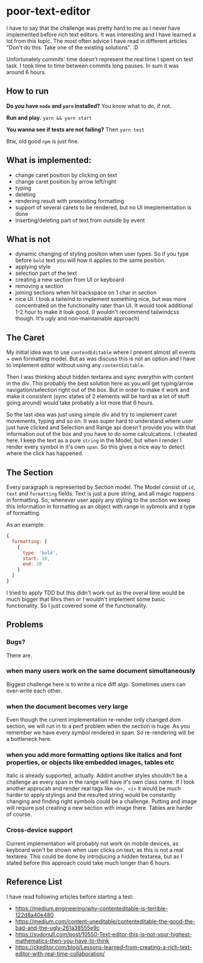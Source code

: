 # poor-text-editor

I have to say that the challenge was pretty hard to me as I never have implemented before rich text editors.
It was interesting and I have learned a lot from this topic. The most often advice I have read in different articles "Don't do this. Take one of the existing solutions". :D

Unfortunately commits' time doesn't represent the real time I spent on test task. I took time to time between commits long pauses. In sum it was around 6 hours.

## How to run
**Do you have `node` and `yarn` installed?**
You know what to do, if not.

**Run and play.**
`yarn && yarn start`

**You wanna see if tests are not failing?**
Then `yarn test`

Btw, old good `npm` is just fine.

## What is implemented:
- change caret position by clicking on text
- change caret position by arrow left/right
- typing
- deleting
- rendering result with preexisting formatting
- support of several carets to be rendered, but no UI imeplementation is done
- inserting/deleting part of text from outside by event

## What is not
- dynamic changing of styling position when user types. So if you type before `bold` text you will how it applies to the same position.
- applying style
- selection part of the text
- creating a new section from UI or keyboard
- removing a section
- joining sections when hit backspace on 1 char in section
- nice UI. I took a tailwind to implement something nice, but was more concentrated on the functionality rater than UI. It would took additional 1-2 hour to make it look good. (I wouldn't recommend tailwindcss though. It's ugly and non-maintainable approach)


## The Caret
My initial idea was to use `contendEditable` where I prevent almost all events + own formatting model. But as was discuss this is not an option and I have to implement editor without using any `contentEditable`.

Then I was thinking about hidden textarea and sync everythin with content in the div. This probably the best solution here as you will get typing/arrow navigation/selection right out of the box. But in order to make it work and make it consistent (sync states of 2 elements will be hard as a lot of stuff going around) would take probably a lot more that 6 hours.

So the last idea was just using simple div and try to implement caret movements, typing and so on. It was super hard to understand where user just have clicked and Selection and Range api doesn't provide you with that information out of the box and you have to do some calculcations. I cheated here. I keep the text as a pure `string` in the Model, but when I render I render every symbol in it's own `span`. So this gives a nice way to detect where the click has happened.

## The Section
Every paragraph is represented by Section model. The Model consist of `id`, `text` and `formatting` fields. Text is just a pure string, and all magic happens in formatting. So, whenever user apply any styling to the section we keep this information in formatting as an object with range in sybmols and a type of formatting.

As an example:
```js
{
  formatting: [
    {
      type: 'bold',
      start: 10,
      end: 20
    }
  ]
}
```

I tried to apply TDD but this didn't work out as the overal time would be much bigger that 6hrs then or I wouldn't implement some basic functionality. So I just covered some of the functionality.

## Problems
### Bugs?
There are.

### when many users work on the same document simultaneously
Biggest challenge here is to write a nice diff algo. Sometimes users can over-write each other.

### when the document becomes very large
Even though the current implementation re-render only changed dom section, we will run in to a perf problem when the section is huge. As you remember we have every symbol rendered in span. So re-rendering will be a bottleneck here.

### when you add more formatting options like italics and font properties, or objects like embedded images, tables etc
Italic is already supported, actually. Addint another styles shouldn't be a challenge as every span in the range will have it's own class name. If I took another approcah and render real tags like `<b>, <i>` it would be much harder to apply stylings and the resulted string would be constantly changing and finding right symbols could be a challenge.
Putting and image will require just creating a new section with image there.
Tables are harder of course.

### Cross-device support
Current implementation will probably not work on mobile devices, as keyboard won't be shown when user clicks on text, as this is not a real textarea. This could be done by introducing a hidden textarea, but as I stated before this approach could take much longer than 6 hours.

## Reference List
I have read following articles before starting a test:
- https://medium.engineering/why-contenteditable-is-terrible-122d8a40e480
- https://medium.com/content-uneditable/contenteditable-the-good-the-bad-and-the-ugly-261a38555e9c
- https://sudonull.com/post/10550-Text-editor-this-is-not-your-highest-mathematics-then-you-have-to-think
- https://ckeditor.com/blog/Lessons-learned-from-creating-a-rich-text-editor-with-real-time-collaboration/
